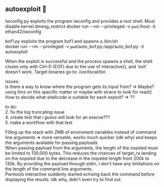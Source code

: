 ## autoexploit 💖
Iwconfig.py exploits the program iwconfig and provides a root shell. Must disable kernel.dmesg_restrict
docker run --rm --privileged -v `pwd`:/host -it ethan42/iwconfig

bof1.py exploits the program bof1 and spawns a /bin/sh<br />
docker run --rm --privileged -v `pwd`/auto_bof.py:/app/auto_bof.py -it autoexploit


When the exploit is successful and the process spawns a shell, the shell closes only with Ctrl-D (EOF) due to the use of interactive(), and 'exit' doesn't work.
Target binaries go to: /usr/local/bin

issues:<br />
Is there a way to know where the program gets its input from? => Maybe? using llms on this specific matter or maybe with strace to look for read()<br />
How to decide what shellcode is suitable for each exploit? => ??<br />

to do:<br />
2. fix the log truncating issue<br />
4. create test that _i guess_ will look for an execve??? <br />
5. make a workflow with that test<br />


Filling up the stack with 2MB of enviroment variables instead of command line arguments => more versatile, works much quicker (idk why) and keeps the arguments available for passing payloads<br />
When passing payload from the arguments, the length of the nopsled must be limited to 130.000 bytes. This reduces the chances of target_ra landing on the nopsled due to the decrease in the nopsled length from 200k to 130k. By providing the payload through stdin, I don't have any limitations on the length of the command line arguments.<br />
Pwntools interactive suddenly started echoing back the command before displaying the results. Idk why, didn't even try to find out.

